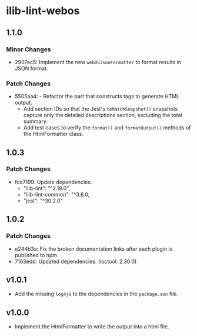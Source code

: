 # ilib-lint-webos

## 1.1.0

### Minor Changes

- 2907ec5: Implement the new `webOSJsonFormatter` to format results in JSON format.

### Patch Changes

- 5505aa4: - Refactor the part that constructs tags to generate HTML output.
  - Add section IDs so that the Jest's `toMatchSnapshot()` snapshots capture only the detailed descriptions section, excluding the total summary.
  - Add test cases to verify the `format()` and `formatOutput()` methods of the HtmlFormatter class.

## 1.0.3

### Patch Changes

- fce7199: Update dependencies.
  - "ilib-lint": "^2.19.0",
  - "ilib-lint-common": "^3.6.0,
  - "jest": "^30.2.0"

## 1.0.2

### Patch Changes

- e244b3a: Fix the broken documentation links after each plugin is published to npm
- 7163edd: Updated dependencies. (loctool: 2.30.0)

## v1.0.1

- Add the missing `log4js` to the dependencies in the `package.son` file.

## v1.0.0

- Implement the HtmlFormatter to write the output into a html file.
